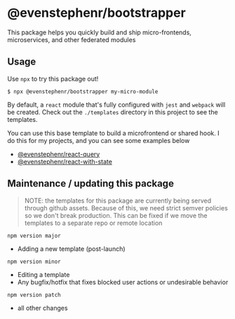 # @evenstephenr/bootstrapper

This package helps you quickly build and ship micro-frontends, microservices, and other federated modules

## Usage

Use `npx` to try this package out!

```
$ npx @evenstephenr/bootstrapper my-micro-module
```

By default, a `react` module that's fully configured with `jest` and `webpack` will be created. Check out the `./templates` directory in this project to see the templates.

You can use this base template to build a microfrontend or shared hook. I do this for my projects, and you can see some examples below

* [@evenstephenr/react-query](https://www.npmjs.com/package/@evenstephenr/react-query)
* [@evenstephenr/react-with-state](https://www.npmjs.com/package/@evenstephenr/react-with-state)

## Maintenance / updating this package

> NOTE: the templates for this package are currently being served through github assets. Because of this, we need strict semver policies so we don't break production. This can be fixed if we move the templates to a separate repo or remote location

`npm version major`
* Adding a new template (post-launch)

`npm version minor`
* Editing a template
* Any bugfix/hotfix that fixes blocked user actions or undesirable behavior

`npm version patch`
* all other changes
